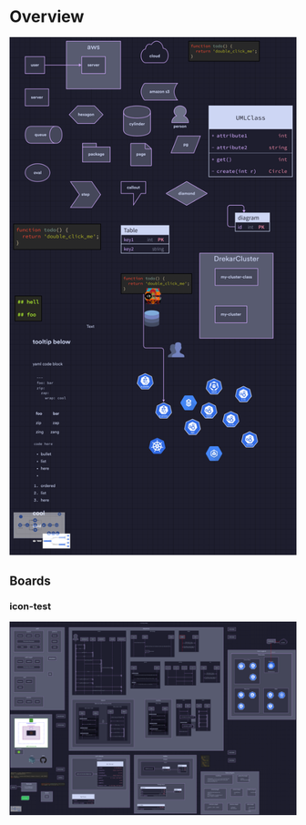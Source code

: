 Overview
==============

<img src="./Overview.png" />

Boards
--------------

### icon-test
<img src="./icon-test/icon-test.png" />

